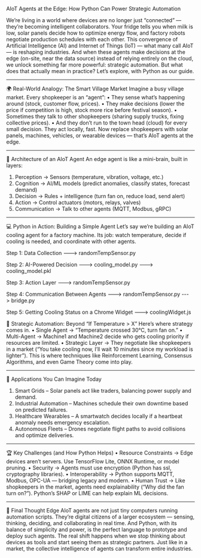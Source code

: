 AIoT Agents at the Edge: How Python Can Power Strategic Automation

We’re living in a world where devices are no longer just “connected” — they’re becoming intelligent collaborators. Your fridge tells you when milk is low, solar panels decide how to optimize energy flow, and factory robots negotiate production schedules with each other.
This convergence of Artificial Intelligence (AI) and Internet of Things (IoT) — what many call AIoT — is reshaping industries. And when these agents make decisions at the edge (on-site, near the data source) instead of relying entirely on the cloud, we unlock something far more powerful: strategic automation.
But what does that actually mean in practice? Let’s explore, with Python as our guide.
________________________________________
🌍 Real-World Analogy: The Smart Village Market
Imagine a busy village market. Every shopkeeper is an “agent”:
•	They sense what’s happening around (stock, customer flow, prices).
•	They make decisions (lower the price if competition is high, stock more rice before festival season).
•	Sometimes they talk to other shopkeepers (sharing supply trucks, fixing collective prices).
•	And they don’t run to the town head (cloud) for every small decision. They act locally, fast.
Now replace shopkeepers with solar panels, machines, vehicles, or wearable devices — that’s AIoT agents at the edge.
________________________________________
🧩 Architecture of an AIoT Agent
An edge agent is like a mini-brain, built in layers:
1.	Perception → Sensors (temperature, vibration, voltage, etc.)
2.	Cognition → AI/ML models (predict anomalies, classify states, forecast demand)
3.	Decision → Rules + intelligence (turn fan on, reduce load, send alert)
4.	Action → Control actuators (motors, relays, valves)
5.	Communication → Talk to other agents (MQTT, Modbus, gRPC)
________________________________________
💻 Python in Action: Building a Simple Agent
Let’s say we’re building an AIoT cooling agent for a factory machine. Its job: watch temperature, decide if cooling is needed, and coordinate with other agents.

Step 1: Data Collection ---> randomTempSensor.py

Step 2: AI-Powered Decision ---> cooling_model.py ---> cooling_model.pkl

Step 3: Action Layer ---> randomTempSensor.py

Step 4: Communication Between Agents ---> randomTempSensor.py ---> bridge.py

Step 5: Getting Cooling Status on a Chrome Widget ---> coolingWidget.js

🧠 Strategic Automation: Beyond “If Temperature > X”
Here’s where strategy comes in.
•	Single Agent → “Temperature crossed 30°C, turn fan on.”
•	Multi-Agent → Machine1 and Machine2 decide who gets cooling priority if resources are limited.
•	Strategic Layer → They negotiate like shopkeepers in a market (“You take cooling now, I’ll wait 10 minutes since my workload is lighter”).
This is where techniques like Reinforcement Learning, Consensus Algorithms, and even Game Theory come into play.
________________________________________
🚀 Applications You Can Imagine Today
1.	Smart Grids – Solar panels act like traders, balancing power supply and demand.
2.	Industrial Automation – Machines schedule their own downtime based on predicted failures.
3.	Healthcare Wearables – A smartwatch decides locally if a heartbeat anomaly needs emergency escalation.
4.	Autonomous Fleets – Drones negotiate flight paths to avoid collisions and optimize deliveries.
________________________________________
🏆 Key Challenges (and How Python Helps)
•	Resource Constraints → Edge devices aren’t servers. Use TensorFlow Lite, ONNX Runtime, or model pruning.
•	Security → Agents must use encryption (Python has ssl, cryptography libraries).
•	Interoperability → Python supports MQTT, Modbus, OPC-UA — bridging legacy and modern.
•	Human Trust → Like shopkeepers in the market, agents need explainability (“Why did the fan turn on?”). Python’s SHAP or LIME can help explain ML decisions.
________________________________________
🎯 Final Thought
Edge AIoT agents are not just tiny computers running automation scripts. They’re digital citizens of a larger ecosystem — sensing, thinking, deciding, and collaborating in real time.
And Python, with its balance of simplicity and power, is the perfect language to prototype and deploy such agents.
The real shift happens when we stop thinking about devices as tools and start seeing them as strategic partners. Just like in a market, the collective intelligence of agents can transform entire industries.
